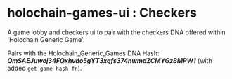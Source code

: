 # holochain-games-ui : Checkers
A game lobby and checkers ui to pair with the checkers DNA offered within 'Holochain Generic Game'.

Pairs with the Holochain_Generic_Games DNA Hash:  _**QmSAEJuwoj34FQxhvdo5gYT3xqfs374nwmdZCMYGzBMPW1**_ (with added `get game hash fn`).
